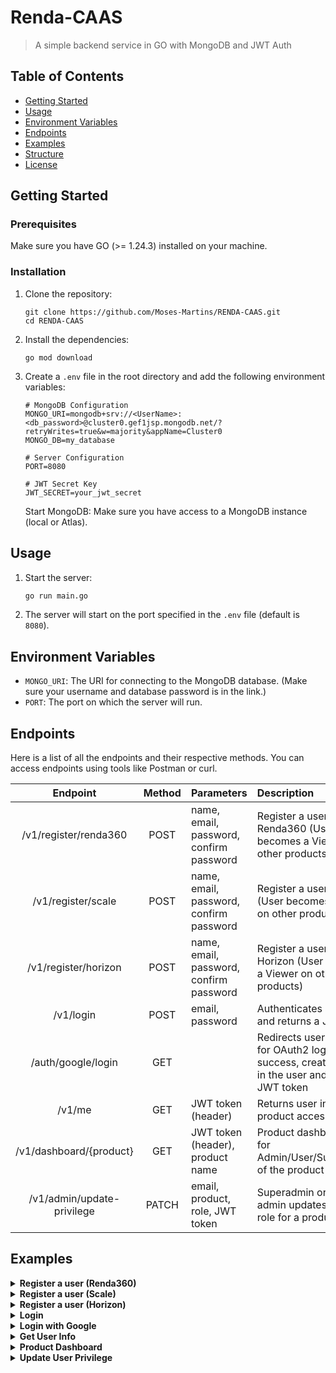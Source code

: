 # Renda-CAAS 
> A simple backend service in GO with MongoDB and JWT Auth

## Table of Contents

- [Getting Started](#getting-started)
- [Usage](#usage)
- [Environment Variables](#environment-variables)
- [Endpoints](#endpoints)
- [Examples](#examples)
- [Structure](Structure.md)
- [License](LICENSE)
## Getting Started

### Prerequisites

Make sure you have GO (>= 1.24.3) installed on your machine.

### Installation

1. Clone the repository:
    ```properties
    git clone https://github.com/Moses-Martins/RENDA-CAAS.git
    cd RENDA-CAAS
    ```
2. Install the dependencies:
    ```properties
    go mod download
    ```

3. Create a `.env` file in the root directory and add the following environment variables:
    ```properties
    # MongoDB Configuration
    MONGO_URI=mongodb+srv://<UserName>:<db_password>@cluster0.gef1jsp.mongodb.net/?retryWrites=true&w=majority&appName=Cluster0
    MONGO_DB=my_database
   
    # Server Configuration
    PORT=8080 
    
    # JWT Secret Key
    JWT_SECRET=your_jwt_secret
    ```
    Start MongoDB: Make sure you have access to a MongoDB instance (local or Atlas).
   
## Usage

1. Start the server:
    ```sh
    go run main.go
    ```
2. The server will start on the port specified in the `.env` file (default is `8080`).

## Environment Variables

- `MONGO_URI`: The URI for connecting to the MongoDB database. (Make sure your username and database password is in the link.)
- `PORT`: The port on which the server will run.



## Endpoints

Here is a list of all the endpoints and their respective methods. You can access endpoints using tools like Postman or curl.

| Endpoint | Method | Parameters | Description |
| :------: | :----: | :--------- | :---------- |
| /v1/register/renda360 |	POST | name, email, password, confirm password | Register a user for Renda360 (User becomes a Viewer on other products) |
| /v1/register/scale | POST | name, email, password, confirm password | Register a user for Scale (User becomes a Viewer on other products) |
| /v1/register/horizon | POST | name, email, password, confirm password | Register a user for Horizon (User becomes a Viewer on other products) |
| /v1/login | POST | email, password | Authenticates a user and returns a JWT token |
| /auth/google/login | GET | | Redirects user to Google for OAuth2 login. On success, creates or logs in the user and returns a JWT token |
| /v1/me |	GET | JWT token (header) | Returns user info and product access details |
| /v1/dashboard/{product} | GET | JWT token (header), product name | Product dashboard, only for Admin/User/SuperAdmin of the product |
| /v1/admin/update-privilege | PATCH | email, product, role, JWT token | Superadmin or product admin updates a user's role for a product |


## Examples

<details> <summary><strong>Register a user (Renda360)</strong></summary>

POST `/v1/register/renda360`

```json
{
  "name": "Jane Doe",
  "email": "jane@example.com",
  "password": "securePassword123",
  "confirmPassword": "securePassword123"
}
```

</details> <details> <summary><strong>Register a user (Scale)</strong></summary>

POST `/v1/register/scale`

```json
{
  "name": "John Smith",
  "email": "john@example.com",
  "password": "anotherSecurePassword",
  "confirmPassword": "anotherSecurePassword"
}
```
</details> <details> <summary><strong>Register a user (Horizon)</strong></summary>

POST `/v1/register/horizon`
```json
{
  "name": "Alice Johnson",
  "email": "alice@example.com",
  "password": "MySafePass456",
  "confirmPassword": "MySafePass456"
}
```
</details> <details> <summary><strong>Login</strong></summary>

POST `/v1/login`
```json
{
  "email": "jane@example.com",
  "password": "securePassword123"
}
```
✅ Response:
```json
{
  "token": "eyJhbGciOiJIUzI1NiIsInR5cCI6IkpXVCJ9..."
}
```

</details> <details> <summary><strong>Login with Google</strong></summary>

GET `/auth/google/login`

**How to use:**
1. Visit `/auth/google/login` in your browser.
2. You will be redirected to Google to log in.
3. After successful login, you will be redirected back and receive a JWT token in the response.

✅ Example response:
```json
{
  "token": "eyJhbGciOiJIUzI1NiIsInR5cCI6IkpXVCJ9..."
}
```

</details> <details> <summary><strong>Get User Info</strong></summary>

GET `/v1/me`

Headers:

`Authorization`: Bearer <JWT_TOKEN>

</details> <details> <summary><strong>Product Dashboard</strong></summary>

GET `/v1/dashboard/renda360` (or scale, horizon)

Headers:

`Authorization`: Bearer <JWT_TOKEN>

</details> <details> <summary><strong>Update User Privilege</strong></summary>

PATCH `/v1/admin/update-privilege`

Headers:

`Authorization`: Bearer <JWT_TOKEN>

Body:
```json
{
  "email": "user@example.com",
  "product": "Scale",
  "role": "Admin"
}
```
Only users with the **Superadmin** role can assign or remove the ***Admin*** role for any product.
Product admins can only promote or demote users to ***User*** or ***Viewer*** roles within their own product, but cannot assign or remove the *Admin* role for any user.

</details>


